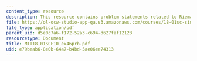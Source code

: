 ```yaml
---
content_type: resource
description: This resource contains problem statements related to Riemann sum practice.
file: https://ol-ocw-studio-app-qa.s3.amazonaws.com/courses/18-01sc-single-variable-calculus-fall-2010/e79beab68e0b64a7b4bd5ae06ee74313_MIT18_01SCF10_ex46prb.pdf
file_type: application/pdf
parent_uid: d5e0c7a6-f172-52a3-c694-d627faf12123
resourcetype: Document
title: MIT18_01SCF10_ex46prb.pdf
uid: e79beab6-8e0b-64a7-b4bd-5ae06ee74313
---
```


